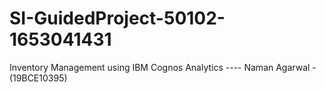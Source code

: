 # SI-GuidedProject-50102-1653041431
Inventory Management using IBM Cognos Analytics
---- Naman Agarwal - (19BCE10395)
